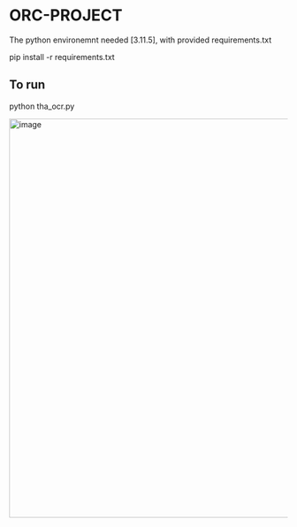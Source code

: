 # ORC-PROJECT
The python environemnt needed [3.11.5], with provided requirements.txt

pip install -r requirements.txt

## To run
python tha_ocr.py

<img width="722" alt="image" src="https://github.com/imjunkiexx/orc-proj-ddata/assets/81869527/1e897ffe-3781-455a-b51c-0835975e9b79">

